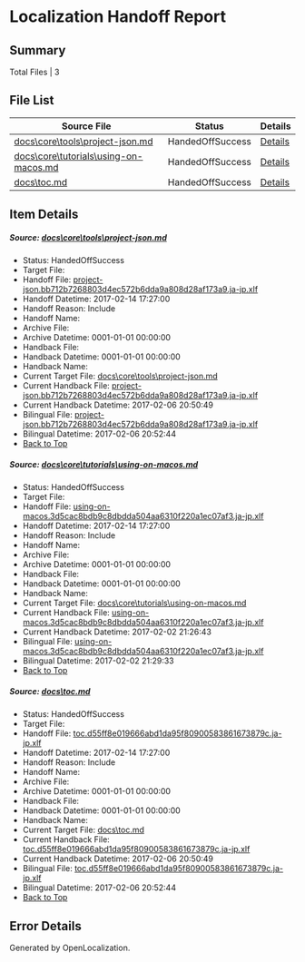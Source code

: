 # <a name='report-top'></a> Localization Handoff Report

## Summary
 Total Files | 3

## File List
 Source File | Status | Details 
 ----------- | ------ | ------- 
 [docs\core\tools\project-json.md](https://github.com/dotnet/docs/blob/e616713ca82b83807daac4a33a92f26dbe27de91/docs/core/tools/project-json.md) | HandedOffSuccess | [Details](#79136cba5e7457dc3cc53ce6c83fc77fe715013d113)
 [docs\core\tutorials\using-on-macos.md](https://github.com/dotnet/docs/blob/e616713ca82b83807daac4a33a92f26dbe27de91/docs/core/tutorials/using-on-macos.md) | HandedOffSuccess | [Details](#1fbde9e0081a05e2f526b8ae21afea0498f07b3a127)
 [docs\toc.md](https://github.com/dotnet/docs/blob/e616713ca82b83807daac4a33a92f26dbe27de91/docs/toc.md) | HandedOffSuccess | [Details](#ee66d22ff7ad3ae9cfd65d5a9799935d21d377cd3476)

## Item Details
##### <a name='79136cba5e7457dc3cc53ce6c83fc77fe715013d113'></a> Source: [docs\core\tools\project-json.md](https://github.com/dotnet/docs/blob/e616713ca82b83807daac4a33a92f26dbe27de91/docs/core/tools/project-json.md)
* Status: HandedOffSuccess
* Target File: 
* Handoff File: [project-json.bb712b7268803d4ec572b6dda9a808d28af173a9.ja-jp.xlf](https://github.com/dotnet/docs.handoff/blob/3969b59fa66a3d6a034929a6c0bfb83922ec758e/ol-handoff/dotnet/docs.ja-jp/master/dotnet-core/project-json.bb712b7268803d4ec572b6dda9a808d28af173a9.ja-jp.xlf)
* Handoff Datetime: 2017-02-14 17:27:00
* Handoff Reason: Include
* Handoff Name: 
* Archive File: 
* Archive Datetime: 0001-01-01 00:00:00
* Handback File: 
* Handback Datetime: 0001-01-01 00:00:00
* Handback Name: 
* Current Target File: [docs\core\tools\project-json.md](https://github.com/dotnet/docs.ja-jp/blob/bee5d8df68dcad29cf2b4c72b050725503207948/docs/core/tools/project-json.md)
* Current Handback File: [project-json.bb712b7268803d4ec572b6dda9a808d28af173a9.ja-jp.xlf](https://github.com/dotnet/docs.handback/blob/cae7a343a8f1e5b84ac84a415fb390372956bcc6/ol-handback/dotnet/docs.ja-jp/master/dotnet-core/project-json.bb712b7268803d4ec572b6dda9a808d28af173a9.ja-jp.xlf)
* Current Handback Datetime: 2017-02-06 20:50:49
* Bilingual File: [project-json.bb712b7268803d4ec572b6dda9a808d28af173a9.ja-jp.xlf](https://github.com/dotnet/docs.handback/blob/cae7a343a8f1e5b84ac84a415fb390372956bcc6/ol-handback/dotnet/docs.ja-jp/master/dotnet-core/project-json.bb712b7268803d4ec572b6dda9a808d28af173a9.ja-jp.xlf)
* Bilingual Datetime: 2017-02-06 20:52:44
* [Back to Top](#report-top)

##### <a name='1fbde9e0081a05e2f526b8ae21afea0498f07b3a127'></a> Source: [docs\core\tutorials\using-on-macos.md](https://github.com/dotnet/docs/blob/e616713ca82b83807daac4a33a92f26dbe27de91/docs/core/tutorials/using-on-macos.md)
* Status: HandedOffSuccess
* Target File: 
* Handoff File: [using-on-macos.3d5cac8bdb9c8dbdda504aa6310f220a1ec07af3.ja-jp.xlf](https://github.com/dotnet/docs.handoff/blob/3969b59fa66a3d6a034929a6c0bfb83922ec758e/ol-handoff/dotnet/docs.ja-jp/master/dotnet-core/using-on-macos.3d5cac8bdb9c8dbdda504aa6310f220a1ec07af3.ja-jp.xlf)
* Handoff Datetime: 2017-02-14 17:27:00
* Handoff Reason: Include
* Handoff Name: 
* Archive File: 
* Archive Datetime: 0001-01-01 00:00:00
* Handback File: 
* Handback Datetime: 0001-01-01 00:00:00
* Handback Name: 
* Current Target File: [docs\core\tutorials\using-on-macos.md](https://github.com/dotnet/docs.ja-jp/blob/d12ef71aeb96760793b1905b11ca6970e99ec0e2/docs/core/tutorials/using-on-macos.md)
* Current Handback File: [using-on-macos.3d5cac8bdb9c8dbdda504aa6310f220a1ec07af3.ja-jp.xlf](https://github.com/dotnet/docs.handback/blob/46f662cc185843cb5acb0f57571b70e028186bb1/ol-handback/dotnet/docs.ja-jp/master/dotnet-core/using-on-macos.3d5cac8bdb9c8dbdda504aa6310f220a1ec07af3.ja-jp.xlf)
* Current Handback Datetime: 2017-02-02 21:26:43
* Bilingual File: [using-on-macos.3d5cac8bdb9c8dbdda504aa6310f220a1ec07af3.ja-jp.xlf](https://github.com/dotnet/docs.handback/blob/46f662cc185843cb5acb0f57571b70e028186bb1/ol-handback/dotnet/docs.ja-jp/master/dotnet-core/using-on-macos.3d5cac8bdb9c8dbdda504aa6310f220a1ec07af3.ja-jp.xlf)
* Bilingual Datetime: 2017-02-02 21:29:33
* [Back to Top](#report-top)

##### <a name='ee66d22ff7ad3ae9cfd65d5a9799935d21d377cd3476'></a> Source: [docs\toc.md](https://github.com/dotnet/docs/blob/e616713ca82b83807daac4a33a92f26dbe27de91/docs/toc.md)
* Status: HandedOffSuccess
* Target File: 
* Handoff File: [toc.d55ff8e019666abd1da95f80900583861673879c.ja-jp.xlf](https://github.com/dotnet/docs.handoff/blob/3969b59fa66a3d6a034929a6c0bfb83922ec758e/ol-handoff/dotnet/docs.ja-jp/master/dotnet-core/toc.d55ff8e019666abd1da95f80900583861673879c.ja-jp.xlf)
* Handoff Datetime: 2017-02-14 17:27:00
* Handoff Reason: Include
* Handoff Name: 
* Archive File: 
* Archive Datetime: 0001-01-01 00:00:00
* Handback File: 
* Handback Datetime: 0001-01-01 00:00:00
* Handback Name: 
* Current Target File: [docs\toc.md](https://github.com/dotnet/docs.ja-jp/blob/bee5d8df68dcad29cf2b4c72b050725503207948/docs/toc.md)
* Current Handback File: [toc.d55ff8e019666abd1da95f80900583861673879c.ja-jp.xlf](https://github.com/dotnet/docs.handback/blob/cae7a343a8f1e5b84ac84a415fb390372956bcc6/ol-handback/dotnet/docs.ja-jp/master/dotnet-core/toc.d55ff8e019666abd1da95f80900583861673879c.ja-jp.xlf)
* Current Handback Datetime: 2017-02-06 20:50:49
* Bilingual File: [toc.d55ff8e019666abd1da95f80900583861673879c.ja-jp.xlf](https://github.com/dotnet/docs.handback/blob/cae7a343a8f1e5b84ac84a415fb390372956bcc6/ol-handback/dotnet/docs.ja-jp/master/dotnet-core/toc.d55ff8e019666abd1da95f80900583861673879c.ja-jp.xlf)
* Bilingual Datetime: 2017-02-06 20:52:44
* [Back to Top](#report-top)


## Error Details

Generated by OpenLocalization.
